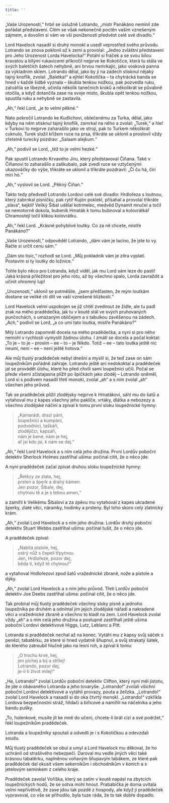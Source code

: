 ```yaml
---
title: ''
---
```


„Vaše Urozenosti,“ hrbil se úslužně Lotrando, „mistr Panákáno nemínil zde pořádat představení. Cítím se však nekonečně poctěn vaším vznešeným zájmem, a dovolím si vám ve vší poníženosti předvést celé své divadlo.“

Lord Havelock nasadil si druhý monokl a usedl veprostřed svého průvodu. Lotrando se znova poklonil až k zemi a provolal: „Jedno zvláštní představení pro Jeho Urozenost Lorda Havelocka!“ Potáhl si fráček a se svou bílou kravatou a bílými rukavicemi přikročil nejprve ke Kokotičce, která tu stála ve svých baletčích šatech nehybně, ani brvou nemrkajíc, jako vosková panna za výkladním sklem. Lotrando dělal, jako by jí na zádech stisknul nějaký tajný knoflík, zvolal: „Baletka!“ a ejhle! Kokotička – ta chytrácká banda se hned v každé šidbě vyznala – škubla tenkou nožkou, pak pozvedla ruku, zatvářila se líbezně, učinila několik tanečních kroků a několikrát se půvabně otočila, a když dotančila zase na svoje místo, škubla opět tenkou nožkou, spustila ruku a nehybně se zastavila.

„Ah,“ řekl Lord, „je to velmi pěkné.“

Nato pokročil Lotrando ke Kudlichovi, oblečenému za Turka, dělal, jako kdyby na něm stisknul tajný knoflík, zamrkal na něho a zvolal: „Turek,“ a hle! v Turkovi to nejprve zaharašilo jako ve stroji, pak to Turkem několikrát cuknulo, Turek složil křížem ruce na prsa, třikráte se uklonil a proslovil vždy zřetelně turecký pozdrav: „Salaam alejkum.“

„Ah,“ podivil se Lord, „též to je velmi hezké.“

Pak spustil Lotrando Krvavého Jíru, který představoval Číňana. Také v Číňanovi to zaharašilo a zaškubalo, pak zvedl ruce se vztyčenými ukazováčky do výše, třikráte se uklonil a třikráte pozdravil: „Či ču há, čiri miri hó.“

„Ah,“ vyslovil se Lord. „Pěkný Číňan.“

Takto tedy předvedl Lotrando Lordovi celé své divadlo: Hrdlořeza s loutnou, který zabrnkal písničku, pak rytíř Kujón poklekl, přísahal a provolal třikráte „sláva“, kejklíř Veliký Šibal udělal kotrmelec, medvěd Dynamit mručel a točil se nemotorně dokola, bubeník Hmaták k tomu bubnoval a kolovrátkář Chramostejl točil klikou kolovrátku.

„Ah,“ řekl Lord. „Krásné pohyblivé loutky. Co za ně chcete, mistře Panákáno?“

„Vaše Urozenosti,“ odpověděl Lotrando, „dám vám je lacino, že jste to vy. Račte si určit cenu sám.“

„Dám sto tisíc,“ rozhodl se Lord. „Můj pokladník vám je zítra vyplatí. Postavím si ty loutky do ložnice.“

Tohle bylo něco pro Lotranda, když viděl, jak mu Lord sám leze do pasti! Jaká krásná příležitost pro jeho rotu, až by všechno spalo, Lorda zavraždit a učinit ohromný lup!

„Urozenosti,“ uklonil se potměšile, „jsem přešťasten, že mým loutkám dostane se veliké cti dlít ve vaší vznešené blízkosti.“

Lord Havelock velmi uspokojen se již chtěl zvednout ze židle, ale tu padl zrak na mého pradědečka, jak tu v koutě stál ve svých pruhovaných punčochách, s umazaným obličejem a s tabulkou zavěšenou na zádech. „Ach,“ podivil se Lord, „a co umí tato loutka, mistře Panákáno?“

Milý Lotrando zapomněl docela na mého pradědečka, a nyní si pro něho nemohl v rychlosti vymyslit žádnou úlohu. I zmátl se docela a počal koktat: „To je – to je – prosím – ee – to – je Nikdo. Totiž – ee – tato loutka ještě nic neumí, není – ee – není ještě hotova.“

Ale můj tlustý pradědeček nebyl dnešní a myslil si, že teď zase on sám loupežníkům pořádně zahraje. Lotrando ještě ani nedokoktal a pradědeček jal se provádět úlohu, které ho před chvílí sami loupežníci učili. Počal se přede všemi zčistajasna plížit po špičkách jako zloděj – Lotrando oněměl, Lord si s podivem nasadil třetí monokl, zvolal „ah“ a s ním zvolal „ah“ všechen jeho průvod.

Tak se pradědeček plížil zlodějsky nejprve k Hmatákovi, sáhl mu do šatů a vytahoval mu z kapes všechny jeho paklíče, vrtáky, dlátka a nebozezy a všechno zlodějské náčiní a zpíval k tomu první sloku loupežnické hymny:

> „Kamarádi, drazí páni,  
> loupežníci a kumpáni,  
> podvodníci, taškáři,  
> zlodějíčci, kapsáři,  
> nám je bene, nám je hej,  
> ať jsi kdo jsi, k nám se dej.“

„Ah,“ řekl Lord Havelock a s ním celá jeho družina. První Lordův poboční detektiv Sherlock Holmes zastříhal ušima: počínal cítit, že o něco jde.

A nyní pradědeček začal zpívat druhou sloku loupežnické hymny:

> „Řetězy ze zlata, hej,  
> prsten a šperk a drahý kámen.  
> Jen pozor, Šibale, dej,  
> chytnou tě a je s tebou amen,“

a zamířil k Velikému Šibalovi a za zpěvu mu vytahoval z kapes ukradené šperky, zlaté věci, náramky, hodinky a prsteny. Byl toho skoro celý zlatnický krám.

  

„Ah,“ zvolal Lord Havelock a s ním jeho družina. Lordův druhý poboční detektiv Stuart Webbs zastříhal ušima: počínal tušit, že o něco jde.

A pradědeček zpíval:

> „Nabitá pistole, hej,  
> ostrý nůž s čepelí třpytnou.  
> Jen, Hrdlořeze, pozor dej,  
> běda ti, když tě chytnou!“

a vytahoval Hrdlořezovi zpod šatů vražednické zbraně, nože a pistole a dýky.

  

„Ah,“ zvolal Lord Havelock a s ním jeho průvod. Třetí Lordův poboční detektiv Joe Deebs zastříhal ušima: počínal cítit, že o něco jde.

Tak probíral můj tlustý pradědeček všechny sloky písně a jednoho loupežníka po druhém a odnímal jim jejich zlodějské nářadí a nakradené věci a vražednické zbraně a všechno to kladl na zem. Lord Havelock zvolal vždy „ah“ a s ním celá jeho družina a postupně zastříhali ještě ušima poboční Lordovi detektivové Higgs, Lutz, Leblanc a Pitt.

Lotranda si pradědeček nechal až na konec. Vytáhl mu z kapsy svůj sáček s penězi, tabatěrku, ze které si hned vydatně šňupnul, a svůj strakatý šátek, do kterého zatroubil hlučně jako na lesní roh, a zpíval k tomu:

> „O trochu krve, hej,  
> jen píchej a bij a střílej!  
> Lotrando, pozor dej,  
> je-li ti život milej!“

„Ha, Lotrando!“ zvolal Lordův poboční detektiv Clifton, který nyní měl jistotu, že jde o obávaného Lotranda a jeho tovaryše. „Lotrando!“ zvolali všichni poboční Lordovi detektivové a vytáhli provazy, pouta a želízka. „Lotrando!“ zvolal Lord Havelock a nasadil si do oka čtvrtý monokl. „Lotrando!“ vzkřikla Lordova bezpečnostní stráž, hlídači a biřicové a namířili na náčelníka a jeho bandu pušky.

„To, holenkové, musíte jít ke mně do učení, chcete-li brát cizí a své podržet,“ řekl loupežníkům pradědeček.

Lotranda a loupežníky spoutali a odvedli je i s Kokotičkou a odevzdali soudu.

Můj tlustý pradědeček se obul a umyl a Lord Havelock mu děkoval, že ho uchránil od strašlivého nebezpečí. Daroval mu vedle jiných věcí také krásnou tabatěrku, naplněnou voňavým šňupavým tabákem, ze které pak pradědeček dal okusit všem sekerníkům i obchodníkům v koních a s jetelovým semínkem z celého kraje.

Pradědeček zavolal Voříška, který se zatím v koutě napásl na zbytcích loupežnických hodů, že se sotva mohl hnout. Prababička je doma uvítala velmi nepřívětivě, že zase jdou tak pozdě z hospody, ale když jí pradědeček vypravoval, co vše se přihodilo, byla tuze ráda, že to tak dobře dopadlo.
